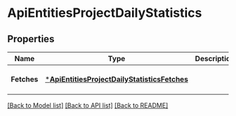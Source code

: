 # ApiEntitiesProjectDailyStatistics

## Properties
Name | Type | Description | Notes
------------ | ------------- | ------------- | -------------
**Fetches** | [***ApiEntitiesProjectDailyStatisticsFetches**](API_Entities_ProjectDailyStatistics_fetches.md) |  | [optional] [default to null]

[[Back to Model list]](../README.md#documentation-for-models) [[Back to API list]](../README.md#documentation-for-api-endpoints) [[Back to README]](../README.md)


